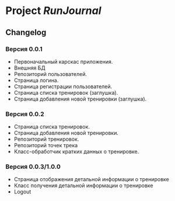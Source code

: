 # Project *RunJournal*
## Changelog

### Версия 0.0.1

- Первоначальный карскас приложения.
- Внешняя БД
- Репозиторий пользователей. 
- Страница логина. 
- Страница регистрации пользователей. 
- Страница списка тренировок (заглушка). 
- Страница добавления новой тренировки (заглушка). 

### Версия 0.0.2
  
- Страница списка тренировок.
- Страница добавления новой тренировки.
- Репозиторий тренировок. 
- Репозиторий точек трека
- Класс-обработчик кратких данных о тренировке. 


### Версия 0.0.3/1.0.0

- Страница отображения детальной информации о тренировке
- Класс получения детальной информации о тренировке
- Logout